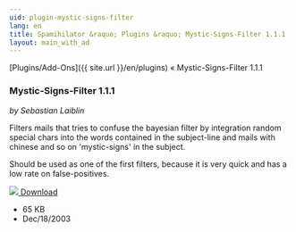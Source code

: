 ```yaml
---
uid: plugin-mystic-signs-filter
lang: en
title: Spamihilator &raquo; Plugins &raquo; Mystic-Signs-Filter 1.1.1
layout: main_with_ad
---
```


[Plugins/Add-Ons]({{ site.url }}/en/plugins) &laquo; Mystic-Signs-Filter 1.1.1

### Mystic-Signs-Filter 1.1.1

_by Sebastian Laiblin_

Filters mails that tries to confuse the bayesian filter by integration random special chars into the words contained in the subject-line and mails with chinese and so on 'mystic-signs' in the subject.

Should be used as one of the first filters, because it is very quick and has a low rate on false-positives.

<div class="downloadsection">
<a href="http://www.laiblin.de/download/download.php?id=mysticsignsfilter" class="radius button left" id="download-button"><img src="{{site.url}}/images/download-arrow.png"> Download</a>
<ul id="download-notes">
<li>65 KB</li>
<li>Dec/18/2003</li>
</ul>
</div>

